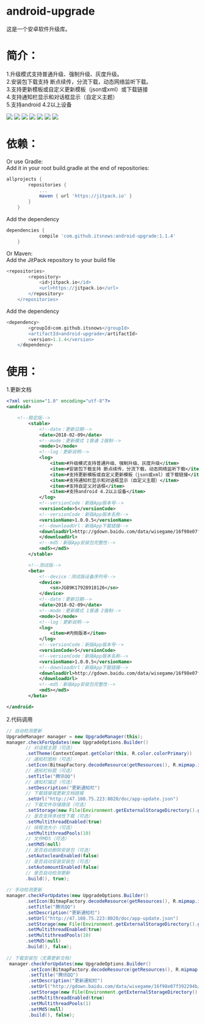 # android-upgrade
这是一个安卓软件升级库。<br>

简介：
====
1.升级模式支持普通升级、强制升级、灰度升级。<br>
2.安装包下载支持 断点续传，分流下载，动态网络监听下载。<br>
3.支持更新模板或自定义更新模板（json或xml）或下载链接<br>
4.支持通知栏显示和对话框显示（自定义主题）<br>
5.支持android 4.2以上设备<br>

![](https://github.com/itsnows/android-upgrade/raw/master/gif/Screenshot_1576573097.png)
![](https://github.com/itsnows/android-upgrade/raw/master/gif/Screenshot_1576573103.png) 
![](https://github.com/itsnows/android-upgrade/raw/master/gif/Screenshot_1576573106.png)
![](https://github.com/itsnows/android-upgrade/raw/master/gif/Screenshot_1576573116.png)
![](https://github.com/itsnows/android-upgrade/raw/master/gif/Screenshot_1576573137.png)
![](https://github.com/itsnows/android-upgrade/raw/master/gif/Screenshot_1576573138.png)
![](https://github.com/itsnows/android-upgrade/raw/master/gif/Screenshot_1576573246.png)

依赖：
====

Or use Gradle:<br>
Add it in your root build.gradle at the end of repositories:<br>
```groovy
allprojects {
		repositories {
			...
			maven { url 'https://jitpack.io' }
		}
	}
```

Add the dependency<br>
```groovy
dependencies {
	        compile 'com.github.itsnows:android-upgrade:1.1.4'
	}
```
Or Maven:<br>
Add the JitPack repository to your build file<br>
```groovy
<repositories>
		<repository>
		    <id>jitpack.io</id>
		    <url>https://jitpack.io</url>
		</repository>
	</repositories>
```
   
Add the dependency<br>
```groovy
<dependency>
	    <groupId>com.github.itsnows</groupId>
	    <artifactId>android-upgrade</artifactId>
	    <version>1.1.4</version>
	</dependency>
```

使用：
====

1.更新文档<br>
```xml
<?xml version="1.0" encoding="utf-8"?>
<android>

    <!--稳定版-->
        <stable>
            <!--date：更新日期-->
            <date>2018-02-09</date>
            <!--mode：更新模式 1普通 2强制-->
            <mode>1</mode>
            <!--log：更新说明-->
            <log>
                <item>#升级模式支持普通升级、强制升级、灰度升级</item>
                <item>#安装包下载支持 断点续传，分流下载，动态网络监听下载</item>
                <item>#支持更新模板或自定义更新模板（json或xml）或下载链接</item>
                <item>#支持通知栏显示和对话框显示（自定义主题）</item>
                <item>#支持自定义对话框</item>
                <item>#支持android 4.2以上设备</item>
            </log>
            <!--versionCode：新版App版本号-->
            <versionCode>5</versionCode>
            <!--versionCode：新版App版本名称-->
            <versionName>1.0.0.5</versionName>
            <!--downloadUrl：新版App下载链接-->
            <downloadUrl>http://gdown.baidu.com/data/wisegame/16f98e07f392294b/QQ_794.apk
            </downloadUrl>
            <!--md5：新版App安装包完整性-->
            <md5></md5>
        </stable>

        <!--测试版-->
        <beta>
            <!--device：测试版设备序列号-->
            <device>
                <sn>JGB9K17928918126</sn>
            </device>
            <!--date：更新日期-->
            <date>2018-02-09</date>
            <!--mode：更新模式 1普通 2强制-->
            <mode>1</mode>
            <!--log：更新说明-->
            <log>
                <item>#内侧版本</item>
            </log>
            <!--versionCode：新版App版本号-->
            <versionCode>5</versionCode>
            <!--versionCode：新版App版本名称-->
            <versionName>1.0.0.5</versionName>
            <!--downloadUrl：新版App下载链接-->
            <downloadUrl>http://gdown.baidu.com/data/wisegame/16f98e07f392294b/QQ_794.apk
            </downloadUrl>
            <!--md5：新版App安装包完整性-->
            <md5></md5>
        </beta>

</android>
```

2.代码调用<br>
```java
// 自动检测更新
UpgradeManager manager = new UpgradeManager(this);
manager.checkForUpdates(new UpgradeOptions.Builder()
       // 对话框主题（可选）
       .setTheme(ContextCompat.getColor(this, R.color.colorPrimary))
       // 通知栏图标（可选）
       .setIcon(BitmapFactory.decodeResource(getResources(), R.mipmap.ic_launcher_round))
       // 通知栏标题（可选）
       .setTitle("腾讯QQ")
       // 通知栏描述（可选）
       .setDescription("更新通知栏")
       // 下载链接或更新文档链接
       .setUrl("http://47.108.75.223:8020/doc/app-update.json")
       // 下载文件存储路径（可选）
       .setStorage(new File(Environment.getExternalStorageDirectory().getAbsolutePath() + "/Download/com.upgrade.apk"))
       // 是否支持多线性下载（可选）
       .setMultithreadEnabled(true)
       // 线程池大小（可选）
       .setMultithreadPools(10)
       // 文件MD5（可选）
       .setMd5(null)
       // 是否自动删除安装包（可选）
       .setAutocleanEnabled(false)
       // 是否自动安装安装包（可选）
       .setAutomountEnabled(false)
       // 是否自动检测更新
       .build(), true);
		
// 手动检测更新
manager.checkForUpdates(new UpgradeOptions.Builder()
       .setIcon(BitmapFactory.decodeResource(getResources(), R.mipmap.ic_launcher_round))
       .setTitle("腾讯QQ")
       .setDescription("更新通知栏")
       .setUrl("http://47.108.75.223:8020/doc/app-update.json")
       .setStorage(new File(Environment.getExternalStorageDirectory().getAbsolutePath() + "/Download/com.upgrade.apk"))
       .setMultithreadEnabled(true)
       .setMultithreadPools(10)
       .setMd5(null)
       .build(), false);
		
// 下载安装包（无需更新文档）
 manager.checkForUpdates(new UpgradeOptions.Builder()
        .setIcon(BitmapFactory.decodeResource(getResources(), R.mipmap.ic_launcher_round))
        .setTitle("腾讯QQ")
        .setDescription("更新通知栏")
        .setUrl("http://gdown.baidu.com/data/wisegame/16f98e07f392294b/QQ_794.apk")
        .setStorage(new File(Environment.getExternalStorageDirectory().getAbsolutePath() + "/Download/com.upgrade.apk"))
        .setMultithreadEnabled(true)
        .setMultithreadPools(1)
        .setMd5(null)
        .build(), false);

```




